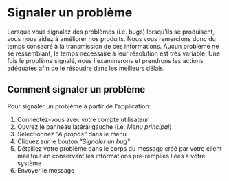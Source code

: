 # Signaler un problème

Lorsque vous signalez des problèmes (i.e. bugs) lorsqu'ils se produisent, vous nous aidez à améliorer nos produits. Nous vous remercions donc du temps consacré à la transmission de ces informations. Aucun problème ne se ressemblant, le temps nécessaire à leur résolution est très variable. Une fois le problème signalé, nous l'examinerons et prendrons les actions adéquates afin de le résoudre dans les meilleurs délais.

## Comment signaler un problème

Pour signaler un problème à partir de l'application:
1. Connectez-vous avec votre compte utilisateur
2. Ouvrez le panneau latéral gauche (i.e. *Menu principal*)
3. Sélectionnez *"A propos"* <i class="las la-info"></i> dans le menu
4. Cliquez sur le bouton *"Signaler un bug"* <i class="las la-bug"></i>
5. Détaillez votre problème dans le corps du message créé par votre client mail tout en conservant les informations pré-remplies liées à votre système
6. Envoyer le message

